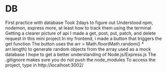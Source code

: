 # DB
First practice with database
Took 2days to figure out
Understood npm, nodemon, express more, at least how to track them using the terminal
Getting a clearer picture of api
I made a get, post, put, patch, and delete request in this mini project
In my frontend, i made a button that triggers the get function
The button uses the arr = Math.floor(Math.random() * arr.length) to generate random objects from the array used as a mock database
I hope to get a better understanding of Node.js/Express.js
The .gitignore makes sure you do not push the node_modules
To access the project, type in http://localhost:3002/
